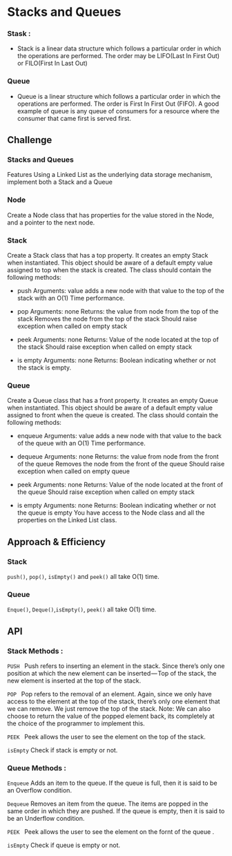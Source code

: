 # Stacks and Queues
### Stask :
 + Stack is a linear data structure which follows a particular order in which the operations are performed. The order may be LIFO(Last In First Out) or FILO(First In Last Out)

### Queue

+ Queue is a linear structure which follows a particular order in which the operations are performed. The order is First In First Out (FIFO). A good example of queue is any queue of consumers for a resource where the consumer that came first is served first.

## Challenge
### Stacks and Queues
Features
Using a Linked List as the underlying data storage mechanism, implement both a Stack and a Queue

### Node
Create a Node class that has properties for the value stored in the Node, and a pointer to the next node.
### Stack
Create a Stack class that has a top property. It creates an empty Stack when instantiated.
This object should be aware of a default empty value assigned to top when the stack is created.
The class should contain the following methods:

+ push
Arguments: value
adds a new node with that value to the top of the stack with an O(1) Time performance.

+ pop
Arguments: none
Returns: the value from node from the top of the stack
Removes the node from the top of the stack
Should raise exception when called on empty stack

+ peek
Arguments: none
Returns: Value of the node located at the top of the stack
Should raise exception when called on empty stack

+ is empty
Arguments: none
Returns: Boolean indicating whether or not the stack is empty.
### Queue
Create a Queue class that has a front property. It creates an empty Queue when instantiated.
This object should be aware of a default empty value assigned to front when the queue is created.
The class should contain the following methods:

+ enqueue
Arguments: value
adds a new node with that value to the back of the queue with an O(1) Time performance.

+ dequeue
Arguments: none
Returns: the value from node from the front of the queue
Removes the node from the front of the queue
Should raise exception when called on empty queue

+ peek
Arguments: none
Returns: Value of the node located at the front of the queue
Should raise exception when called on empty stack

+ is empty
Arguments: none
Returns: Boolean indicating whether or not the queue is empty
You have access to the Node class and all the properties on the Linked List class.

## Approach & Efficiency
### Stack
`push()`, `pop()`, `isEmpty()` and `peek()` all take O(1) time.

### Queue
`Enque()`, `Deque()`,`isEmpty()`, `peek()` all take O(1) time.



## API
### Stack Methods :

`PUSH `
Push  refers to inserting an element in the stack. Since there’s only one position at which the new element can be inserted — Top of the stack, the new element is inserted at the top of the stack.

`POP `
Pop  refers to the removal of an element. Again, since we only have access to the element at the top of the stack, there’s only one element that we can remove. We just remove the top of the stack. Note: We can also choose to return the value of the popped element back, its completely at the choice of the programmer to implement this.

`PEEK `
Peek  allows the user to see the element on the top of the stack.

`isEmpty` Check if stack is empty or not.

### Queue Methods :

`Enqueue` Adds an item to the queue. If the queue is full, then it is said to be an Overflow condition.

`Dequeue` Removes an item from the queue. The items are popped in the same order in which they are pushed. If the queue is empty, then it is said to be an Underflow condition.


`PEEK `
Peek  allows the user to see the element on the fornt of the queue .

`isEmpty` Check if queue is empty or not.




